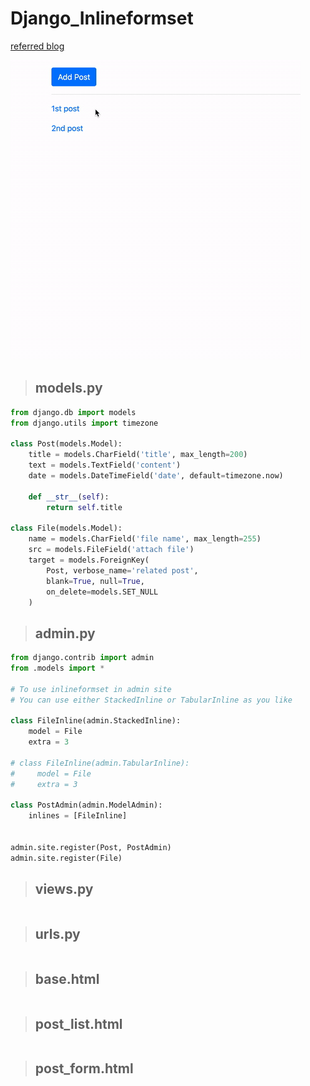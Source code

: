# Django_Inlineformset


[referred blog](https://narito.ninja/blog/detail/32/)

![inlineformset](inlineformset.gif)

> ## models.py
``` python
from django.db import models
from django.utils import timezone

class Post(models.Model):
    title = models.CharField('title', max_length=200)
    text = models.TextField('content')
    date = models.DateTimeField('date', default=timezone.now)

    def __str__(self):
        return self.title

class File(models.Model):
    name = models.CharField('file name', max_length=255)
    src = models.FileField('attach file')
    target = models.ForeignKey(
        Post, verbose_name='related post',
        blank=True, null=True,
        on_delete=models.SET_NULL
    )
```

> ## admin.py
``` python
from django.contrib import admin
from .models import *

# To use inlineformset in admin site
# You can use either StackedInline or TabularInline as you like

class FileInline(admin.StackedInline):
    model = File
    extra = 3

# class FileInline(admin.TabularInline):
#     model = File
#     extra = 3

class PostAdmin(admin.ModelAdmin):
    inlines = [FileInline]


admin.site.register(Post, PostAdmin)
admin.site.register(File) 
```

> ## views.py
``` python

```

> ## urls.py
``` python

```

> ## base.html
``` python

```

> ## post_list.html
``` python

```
> ## post_form.html
``` python

```
